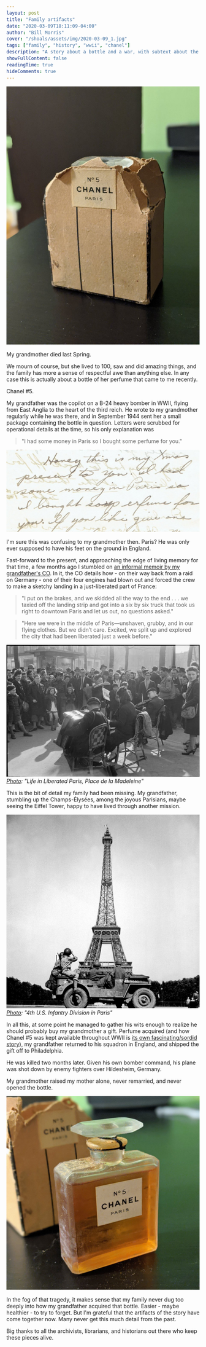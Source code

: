 ```yaml
---
layout: post
title: "Family artifacts"
date: "2020-03-09T18:11:09-04:00"
author: "Bill Morris"
cover: "/shoals/assets/img/2020-03-09_1.jpg"
tags: ["family", "history", "wwii", "chanel"]
description: "A story about a bottle and a war, with subtext about the magic of corroborating accounts."
showFullContent: false
readingTime: true
hideComments: true
---
```


![1](/shoals/assets/img/2020-03-09_1.jpg)

My grandmother died last Spring.

We mourn of course, but she lived to 100, saw and did amazing things, and the family has more a sense of respectful awe than anything else. In any case this is actually about a bottle of her perfume that came to me recently.

Chanel #5.

My grandfather was the copilot on a B-24 heavy bomber in WWII, flying from East Anglia to the heart of the third reich. He wrote to my grandmother regularly while he was there, and in September 1944 sent her a small package containing the bottle in question. Letters were scrubbed for operational details at the time, so his only explanation was 

> "I had some money in Paris so I bought some perfume for you." 

![2](/shoals/assets/img/2020-03-09_2.jpg)

I'm sure this was confusing to my grandmother then. Paris? He was only ever supposed to have his feet on the ground in England. 

Fast-forward to the present, and approaching the edge of living memory for that time, a few months ago I stumbled on [an informal memoir by my grandfather's CO](https://web.archive.org/web/20230314172107/https://static1.squarespace.com/static/53f7e605e4b0e6c68d78bdc4/t/5d893d23e3c0021104ea514c/1569275171695/Bill+Dewey+Interview+w+Aaron+Elson+KMHS+website.pdf). In it, the CO details how - on their way back from a raid on Germany - one of their four engines had blown out and forced the crew to make a sketchy landing in a just-liberated part of France:

> "I put on the brakes, and we skidded all the way to the end . . . we taxied off the landing strip and got into a six by six truck that took us right to downtown Paris and let us out, no questions asked."

> "Here we were in the middle of Paris—unshaven, grubby, and in our flying clothes. But we didn’t care. Excited, we split up and explored the city that had been liberated just a week before." 

![3](/shoals/assets/img/2020-03-09_3.png)
_[Photo](https://commons.wikimedia.org/wiki/File:Paris,_Spring_1945-_Everyday_Life_in_Liberated_Paris,_France,_1945_D24166.jpg): "Life in Liberated Paris, Place de la Madeleine"_

This is the bit of detail my family had been missing. My grandfather, stumbling up the Champs-Élysées, among the joyous Parisians, maybe seeing the Eiffel Tower, happy to have lived through another mission.

![4](/shoals/assets/img/2020-03-09_4.png)
_[Photo](https://commons.wikimedia.org/wiki/File:Soldiers_of_the_4th_U.S._Infantry_Division_look_at_the_Eiffel_Tower_in_Paris,_after_the_French_capital_had_been_liberated_on_August_25,_1944_HD-SN-99-02717.jpg): "4th U.S. Infantry Division in Paris"_

In all this, at some point he managed to gather his wits enough to realize he should probably buy my grandmother a gift. Perfume acquired (and how Chanel #5 was kept available throughout WWII is [its own fascinating/sordid story](https://en.wikipedia.org/wiki/Chanel_No._5#Battle_for_control_of_Parfums_Chanel)), my grandfather returned to his squadron in England, and shipped the gift off to Philadelphia.

He was killed two months later. Given his own bomber command, his plane was shot down by enemy fighters over Hildesheim, Germany. 

My grandmother raised my mother alone, never remarried, and never opened the bottle.

![5](/shoals/assets/img/2020-03-09_5.jpg)

In the fog of that tragedy, it makes sense that my family never dug too deeply into how my grandfather acquired that bottle. Easier - maybe healthier - to try to forget. But I'm grateful that the artifacts of the story have come together now. Many never get this much detail from the past. 

Big thanks to all the archivists, librarians, and historians out there who keep these pieces alive.

